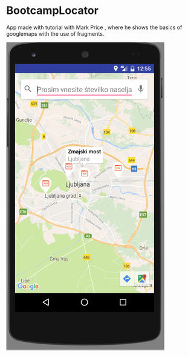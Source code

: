 # BootcampLocator
App made with tutorial with Mark Price , where he shows the basics of googlemaps with the use of fragments.

![alt tag](https://github.com/pesjak/BootcampLocator/blob/master/ScreenShots/Screenshot_1.png)
